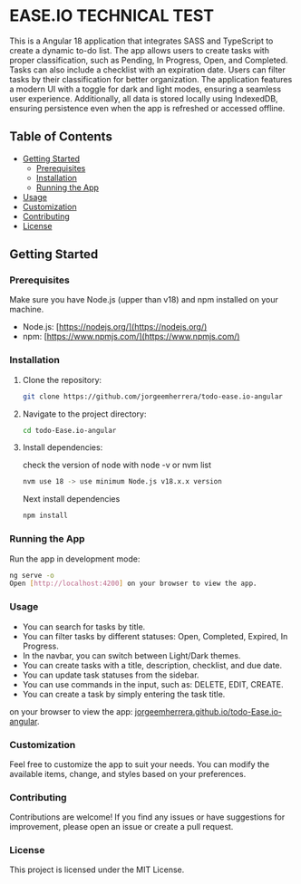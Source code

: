 # EASE.IO TECHNICAL TEST

This is a Angular 18 application that integrates SASS and TypeScript to create a dynamic to-do list. The app allows users to create tasks with proper classification, such as Pending, In Progress, Open, and Completed. Tasks can also include a checklist with an expiration date. Users can filter tasks by their classification for better organization. The application features a modern UI with a toggle for dark and light modes, ensuring a seamless user experience. Additionally, all data is stored locally using IndexedDB, ensuring persistence even when the app is refreshed or accessed offline.

## Table of Contents

- [Getting Started](#getting-started)
  - [Prerequisites](#prerequisites)
  - [Installation](#installation)
  - [Running the App](#running-the-app)
- [Usage](#usage)
- [Customization](#customization)
- [Contributing](#contributing)
- [License](#license)

## Getting Started

### Prerequisites

Make sure you have Node.js (upper than v18) and npm installed on your machine.

- Node.js: [https://nodejs.org/](https://nodejs.org/)
- npm: [https://www.npmjs.com/](https://www.npmjs.com/)

### Installation

1. Clone the repository:

   ```bash
   git clone https://github.com/jorgeemherrera/todo-ease.io-angular
   ```
2. Navigate to the project directory:

   ```bash
   cd todo-Ease.io-angular
   ```

3. Install dependencies:

   check the version of node with node -v or nvm list 

   ```bash
   nvm use 18 -> use minimum Node.js v18.x.x version
   ```

   Next install dependencies

   ```bash
   npm install
   ```
### Running the App

Run the app in development mode:

   ```bash
   ng serve -o
   Open [http://localhost:4200] on your browser to view the app.
   ```

### Usage

- You can search for tasks by title.
- You can filter tasks by different statuses: Open, Completed, Expired, In Progress.
- In the navbar, you can switch between Light/Dark themes.
- You can create tasks with a title, description, checklist, and due date.
- You can update task statuses from the sidebar.
- You can use commands in the input, such as: DELETE, EDIT, CREATE.
- You can create a task by simply entering the task title.

on your browser to view the app: [jorgeemherrera.github.io/todo-Ease.io-angular](https://github.com/jorgeemherrera/todo-ease.io-angular).

### Customization

Feel free to customize the app to suit your needs. You can modify the available items, change, and styles based on your preferences.

### Contributing

Contributions are welcome! If you find any issues or have suggestions for improvement, please open an issue or create a pull request.

### License

This project is licensed under the MIT License.
